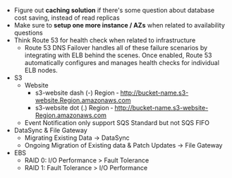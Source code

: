 * Figure out **caching solution** if there's some question about database cost saving, instead of read replicas
* Make sure to **setup one more instance / AZs** when related to availability questions
* Think Route 53 for health check when related to infrastructure
	* Route 53 DNS Failover handles all of these failure scenarios by integrating with ELB behind the scenes. Once enabled, Route 53 automatically configures and manages health checks for individual ELB nodes.
* S3 
	* Website
		* s3-website dash (-) Region ‐ http://bucket-name.s3-website.Region.amazonaws.com
		* s3-website dot (.) Region ‐ http://bucket-name.s3-website-Region.amazonaws.com
	* Event Notification only support SQS Standard but not SQS FIFO
* DataSync & File Gateway
	* Migrating Existing Data -> DataSync
	* Ongoing Migration of Existing data & Patch Updates -> File Gateway
* EBS
	* RAID 0: I/O Performance > Fault Tolerance
	* RAID 1: Fault Tolerance > I/O Performance